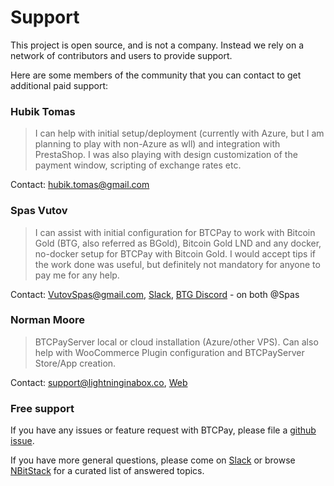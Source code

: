 # Support

This project is open source, and is not a company. Instead we rely on a network of contributors and users to provide support.

Here are some members of the community that you can contact to get additional paid support:

### Hubik Tomas

> I can help with initial setup/deployment (currently with Azure, but I am planning to play with non-Azure as wll) and integration with PrestaShop. I was also playing with design customization of the payment window, scripting of exchange rates etc.

Contact: hubik.tomas@gmail.com

### Spas Vutov

> I can assist with initial configuration for BTCPay to work with Bitcoin Gold (BTG, also referred as BGold), Bitcoin Gold LND and any docker, no-docker setup for BTCPay with Bitcoin Gold. I would accept tips if the work done was useful, but definitely not mandatory for anyone to pay me for any help.

Contact: VutovSpas@gmail.com, [Slack](http://slack.btcpayserver.org/), [BTG Discord](https://forum.bitcoingold.org/t/btg-discord-invite/138) - on both @Spas

### Norman Moore

> BTCPayServer local or cloud installation (Azure/other VPS).  Can also help with WooCommerce Plugin configuration and BTCPayServer Store/App creation.  

Contact: support@lightninginabox.co, [Web](https://lightninginabox.co)

### Free support

If you have any issues or feature request with BTCPay, please file a [github issue](https://github.com/btcpayserver/btcpayserver/issues).

If you have more general questions, please come on [Slack](http://slack.btcpayserver.org/) or browse [NBitStack](https://nbitstack.com/c/btcpayserver) for a curated list of answered topics.
